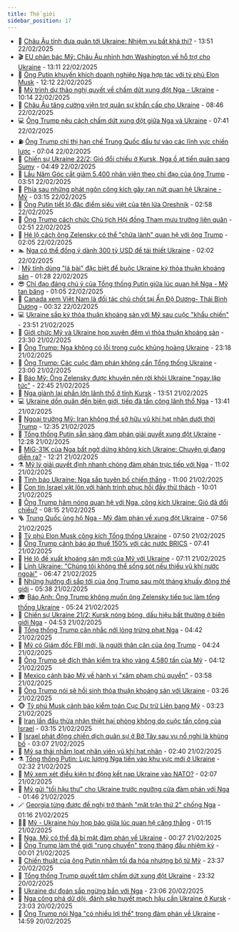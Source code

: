 ```yaml
---
title: Thế giới
sidebar_position: 17
---
```


<!-- dantri-the-gioi:START -->
- 🌋 [Châu Âu tính đưa quân tới Ukraine: Nhiệm vụ bất khả thi?](https://dantri.com.vn/the-gioi/chau-au-tinh-dua-quan-toi-ukraine-nhiem-vu-bat-kha-thi-20250222194134465.htm) - 13:51 22/02/2025
- 🎬 [EU phản bác Mỹ: Châu Âu nhỉnh hơn Washington về hỗ trợ cho Ukraine](https://dantri.com.vn/the-gioi/eu-phan-bac-my-chau-au-nhinh-hon-washington-ve-ho-tro-cho-ukraine-20250222192238494.htm) - 13:11 22/02/2025
- 🧰 [Ông Putin khuyến khích doanh nghiệp Nga hợp tác với tỷ phú Elon Musk](https://dantri.com.vn/the-gioi/ong-putin-khuyen-khich-doanh-nghiep-nga-hop-tac-voi-ty-phu-elon-musk-20250222190148072.htm) - 12:12 22/02/2025
- 🌋 [Mỹ trình dự thảo nghị quyết về chấm dứt xung đột Nga - Ukraine](https://dantri.com.vn/the-gioi/my-trinh-du-thao-nghi-quyet-ve-cham-dut-xung-dot-nga-ukraine-20250222170436243.htm) - 10:14 22/02/2025
- 🗽 [Châu Âu tăng cường viện trợ quân sự khẩn cấp cho Ukraine](https://dantri.com.vn/the-gioi/chau-au-tang-cuong-vien-tro-quan-su-khan-cap-cho-ukraine-20250222152558644.htm) - 08:46 22/02/2025
- 💻 [Ông Trump nêu cách chấm dứt xung đột  giữa Nga và Ukraine](https://dantri.com.vn/the-gioi/ong-trump-neu-cach-cham-dut-xung-dot-giua-nga-va-ukraine-20250222143302786.htm) - 07:41 22/02/2025
- ⛽️ [Ông Trump chỉ thị hạn chế Trung Quốc đầu tư vào các lĩnh vực chiến lược](https://dantri.com.vn/the-gioi/ong-trump-chi-thi-han-che-trung-quoc-dau-tu-vao-cac-linh-vuc-chien-luoc-20250222135428197.htm) - 07:04 22/02/2025
- 🤩 [Chiến sự Ukraine 22/2: Gió đổi chiều ở Kursk, Nga ồ ạt tiến quân sang Sumy](https://dantri.com.vn/the-gioi/chien-su-ukraine-222-gio-doi-chieu-o-kursk-nga-o-at-tien-quan-sang-sumy-20250222114645220.htm) - 04:49 22/02/2025
- 🧐 [Lầu Năm Góc cắt giảm 5.400 nhân viên theo chỉ đạo của ông Trump](https://dantri.com.vn/the-gioi/lau-nam-goc-cat-giam-5400-nhan-vien-theo-chi-dao-cua-ong-trump-20250222104040571.htm) - 03:51 22/02/2025
- 🎊 [Phía sau những phát ngôn công kích gây rạn nứt quan hệ Ukraine - Mỹ](https://dantri.com.vn/the-gioi/phia-sau-nhung-phat-ngon-cong-kich-gay-ran-nut-quan-he-ukraine-my-20250222093519230.htm) - 03:15 22/02/2025
- 📝 [Ông Putin tiết lộ đặc điểm siêu việt của tên lửa Oreshnik](https://dantri.com.vn/the-gioi/ong-putin-tiet-lo-dac-diem-sieu-viet-cua-ten-lua-oreshnik-20250222085709564.htm) - 02:58 22/02/2025
- 🤡 [Ông Trump cách chức Chủ tịch Hội đồng Tham mưu trưởng liên quân](https://dantri.com.vn/the-gioi/ong-trump-cach-chuc-chu-tich-hoi-dong-tham-muu-truong-lien-quan-20250222092503221.htm) - 02:51 22/02/2025
- 🥷 [Hé lộ cách ông Zelensky có thể &quot;chữa lành&quot; quan hệ với ông Trump](https://dantri.com.vn/the-gioi/he-lo-cach-ong-zelensky-co-the-chua-lanh-quan-he-voi-ong-trump-20250222080025514.htm) - 02:05 22/02/2025
- 🏊 [Nga có thể đồng ý dành 300 tỷ USD để tái thiết Ukraine](https://dantri.com.vn/the-gioi/nga-co-the-dong-y-danh-300-ty-usd-de-tai-thiet-ukraine-20250222074713517.htm) - 02:02 22/02/2025
- 🕯 [Mỹ tính dùng &quot;lá bài&quot; đặc biệt để buộc Ukraine ký thỏa thuận khoáng sản](https://dantri.com.vn/the-gioi/my-tinh-dung-la-bai-dac-biet-de-buoc-ukraine-ky-thoa-thuan-khoang-san-20250222074656735.htm) - 01:28 22/02/2025
- 😎 [Chỉ đạo đáng chú ý của Tổng thống Putin giữa lúc quan hệ Nga - Mỹ tan băng](https://dantri.com.vn/the-gioi/chi-dao-dang-chu-y-cua-tong-thong-putin-giua-luc-quan-he-nga-my-tan-bang-20250222074050707.htm) - 01:05 22/02/2025
- 🌈 [Canada xem Việt Nam là đối tác chủ chốt tại Ấn Độ Dương- Thái Bình Dương](https://dantri.com.vn/the-gioi/canada-xem-viet-nam-la-doi-tac-chu-chot-tai-an-do-duong-thai-binh-duong-20250221182729989.htm) - 00:32 22/02/2025
- 💻 [Ukraine sắp ký thỏa thuận khoáng sản với Mỹ sau cuộc &quot;khẩu chiến&quot;](https://dantri.com.vn/the-gioi/ukraine-sap-ky-thoa-thuan-khoang-san-voi-my-sau-cuoc-khau-chien-20250222063755966.htm) - 23:51 21/02/2025
- 🤖 [Giới chức Mỹ và Ukraine họp xuyên đêm vì thỏa thuận khoáng sản](https://dantri.com.vn/the-gioi/gioi-chuc-my-va-ukraine-hop-xuyen-dem-vi-thoa-thuan-khoang-san-20250222062038495.htm) - 23:30 21/02/2025
- 🦏 [Ông Trump: Nga không có lỗi trong cuộc khủng hoảng Ukraine](https://dantri.com.vn/the-gioi/ong-trump-nga-khong-co-loi-trong-cuoc-khung-hoang-ukraine-20250222060658518.htm) - 23:18 21/02/2025
- 🌁 [Ông Trump: Các cuộc đàm phán không cần Tổng thống Ukraine](https://dantri.com.vn/the-gioi/ong-trump-cac-cuoc-dam-phan-khong-can-tong-thong-ukraine-20250222054902679.htm) - 23:00 21/02/2025
- 🐘 [Báo Mỹ: Ông Zelensky được khuyên nên rời khỏi Ukraine &quot;ngay lập tức&quot;](https://dantri.com.vn/the-gioi/bao-my-ong-zelensky-duoc-khuyen-nen-roi-khoi-ukraine-ngay-lap-tuc-20250221234834874.htm) - 22:45 21/02/2025
- 🥷 [Nga giành lại phần lớn lãnh thổ ở tỉnh Kursk](https://dantri.com.vn/the-gioi/nga-gianh-lai-phan-lon-lanh-tho-o-tinh-kursk-20250220144158758.htm) - 13:51 21/02/2025
- 💻 [Ukraine dồn quân đến biên giới, tiếp đà tấn công lãnh thổ Nga](https://dantri.com.vn/the-gioi/ukraine-don-quan-den-bien-gioi-tiep-da-tan-cong-lanh-tho-nga-20250221193442559.htm) - 13:41 21/02/2025
- 🎡 [Ngoại trưởng Mỹ: Iran không thể sở hữu vũ khí hạt nhân dưới thời Trump](https://dantri.com.vn/the-gioi/ngoai-truong-my-iran-khong-the-so-huu-vu-khi-hat-nhan-duoi-thoi-trump-20250221190920093.htm) - 12:35 21/02/2025
- 🧰 [Tổng thống Putin sẵn sàng đàm phán giải quyết xung đột Ukraine](https://dantri.com.vn/the-gioi/tong-thong-putin-san-sang-dam-phan-giai-quyet-xung-dot-ukraine-20250221183347943.htm) - 12:28 21/02/2025
- 🥸 [MiG-31K của Nga bất ngờ dừng không kích Ukraine: Chuyện gì đang diễn ra?](https://dantri.com.vn/the-gioi/mig-31k-cua-nga-bat-ngo-dung-khong-kich-ukraine-chuyen-gi-dang-dien-ra-20250221153745720.htm) - 12:21 21/02/2025
- ⚗️ [Mỹ lý giải quyết định nhanh chóng đàm phán trực tiếp với Nga](https://dantri.com.vn/the-gioi/my-ly-giai-quyet-dinh-nhanh-chong-dam-phan-truc-tiep-voi-nga-20250221172949702.htm) - 11:02 21/02/2025
- 🌮 [Tình báo Ukraine: Nga sắp tuyên bố chiến thắng](https://dantri.com.vn/the-gioi/tinh-bao-ukraine-nga-sap-tuyen-bo-chien-thang-20250221172843635.htm) - 11:00 21/02/2025
- 🎃 [Con tin Israel vật lộn với hành trình phục hồi đầy thử thách](https://dantri.com.vn/the-gioi/con-tin-israel-vat-lon-voi-hanh-trinh-phuc-hoi-day-thu-thach-20250221165811860.htm) - 10:01 21/02/2025
- 💫 [Ông Trump hâm nóng quan hệ với Nga, công kích Ukraine: Gió đã đổi chiều?](https://dantri.com.vn/the-gioi/ong-trump-ham-nong-quan-he-voi-nga-cong-kich-ukraine-gio-da-doi-chieu-20250221144028664.htm) - 08:15 21/02/2025
- 🪜 [Trung Quốc ủng hộ Nga - Mỹ đàm phán về xung đột Ukraine](https://dantri.com.vn/the-gioi/trung-quoc-ung-ho-nga-my-dam-phan-ve-xung-dot-ukraine-20250221145147322.htm) - 07:56 21/02/2025
- 🌋 [Tỷ phú Elon Musk công kích Tổng thống Ukraine](https://dantri.com.vn/the-gioi/ty-phu-elon-musk-cong-kich-tong-thong-ukraine-20250221144144998.htm) - 07:50 21/02/2025
- 🦏 [Ông Trump cảnh báo áp thuế 150% với các nước BRICS](https://dantri.com.vn/the-gioi/ong-trump-canh-bao-ap-thue-150-voi-cac-nuoc-brics-20250221141022895.htm) - 07:41 21/02/2025
- 👀 [Hé lộ đề xuất khoáng sản mới của Mỹ với Ukraine](https://dantri.com.vn/the-gioi/he-lo-de-xuat-khoang-san-moi-cua-my-voi-ukraine-20250221140408104.htm) - 07:11 21/02/2025
- 🧰 [Lính Ukraine: &quot;Chúng tôi không thể sống sót nếu thiếu vũ khí nước ngoài&quot;](https://dantri.com.vn/the-gioi/linh-ukraine-chung-toi-khong-the-song-sot-neu-thieu-vu-khi-nuoc-ngoai-20250221124233454.htm) - 06:47 21/02/2025
- 🚀 [Những hướng đi sắp tới của ông Trump sau một tháng khuấy động thế giới](https://dantri.com.vn/the-gioi/nhung-huong-di-sap-toi-cua-ong-trump-sau-mot-thang-khuay-dong-the-gioi-20250220162654475.htm) - 05:38 21/02/2025
- 🎓 [Báo Anh: Ông Trump không muốn ông Zelensky tiếp tục làm tổng thống Ukraine](https://dantri.com.vn/the-gioi/bao-anh-ong-trump-khong-muon-ong-zelensky-tiep-tuc-lam-tong-thong-ukraine-20250221112214584.htm) - 05:24 21/02/2025
- 🥸 [Chiến sự Ukraine 21/2: Kursk nóng bỏng, dấu hiệu bất thường ở biên giới Nga](https://dantri.com.vn/the-gioi/chien-su-ukraine-212-kursk-nong-bong-dau-hieu-bat-thuong-o-bien-gioi-nga-20250221112434554.htm) - 04:53 21/02/2025
- 🦅 [Tổng thống Trump cân nhắc nới lỏng trừng phạt Nga](https://dantri.com.vn/the-gioi/tong-thong-trump-can-nhac-noi-long-trung-phat-nga-20250221111928469.htm) - 04:42 21/02/2025
- 🤭 [Mỹ có Giám đốc FBI mới, là người thân cận của ông Trump](https://dantri.com.vn/the-gioi/my-co-giam-doc-fbi-moi-la-nguoi-than-can-cua-ong-trump-20250221104540064.htm) - 04:24 21/02/2025
- 🤖 [Ông Trump sẽ đích thân kiểm tra kho vàng 4.580 tấn của Mỹ](https://dantri.com.vn/the-gioi/ong-trump-se-dich-than-kiem-tra-kho-vang-4580-tan-cua-my-20250221100952290.htm) - 04:12 21/02/2025
- 🐲 [Mexico cảnh báo Mỹ về hành vi &quot;xâm phạm chủ quyền&quot;](https://dantri.com.vn/the-gioi/mexico-canh-bao-my-ve-hanh-vi-xam-pham-chu-quyen-20250221102215453.htm) - 03:58 21/02/2025
- 🫣 [Ông Trump nói sẽ hồi sinh thỏa thuận khoáng sản với Ukraine](https://dantri.com.vn/the-gioi/ong-trump-noi-se-hoi-sinh-thoa-thuan-khoang-san-voi-ukraine-20250221084707945.htm) - 03:26 21/02/2025
- 🐵 [Tỷ phú Musk cảnh báo kiểm toán Cục Dự trữ Liên bang Mỹ](https://dantri.com.vn/the-gioi/ty-phu-musk-canh-bao-kiem-toan-cuc-du-tru-lien-bang-my-20250221093457070.htm) - 03:23 21/02/2025
- 🫶 [Iran lần đầu thừa nhận thiệt hại phòng không do cuộc tấn công của Israel](https://dantri.com.vn/the-gioi/iran-lan-dau-thua-nhan-thiet-hai-phong-khong-do-cuoc-tan-cong-cua-israel-20250221095425654.htm) - 03:15 21/02/2025
- 💃 [Israel phát động chiến dịch quân sự ở Bờ Tây sau vụ nổ nghi là khủng bố](https://dantri.com.vn/the-gioi/israel-phat-dong-chien-dich-quan-su-o-bo-tay-sau-vu-no-nghi-la-khung-bo-20250221095546021.htm) - 03:07 21/02/2025
- 💫 [Mỹ sa thải nhầm loạt nhân viên vũ khí hạt nhân](https://dantri.com.vn/the-gioi/my-sa-thai-nham-loat-nhan-vien-vu-khi-hat-nhan-20250218104411769.htm) - 02:40 21/02/2025
- ⚗️ [Tổng thống Putin: Lực lượng Nga tiến vào khu vực mới ở Ukraine](https://dantri.com.vn/the-gioi/tong-thong-putin-luc-luong-nga-tien-vao-khu-vuc-moi-o-ukraine-20250220101217406.htm) - 02:32 21/02/2025
- 🥷 [Mỹ xem xét điều kiện tự động kết nạp Ukraine vào NATO?](https://dantri.com.vn/the-gioi/my-xem-xet-dieu-kien-tu-dong-ket-nap-ukraine-vao-nato-20250221015140716.htm) - 02:07 21/02/2025
- 🥸 [Mỹ gửi &quot;tối hậu thư&quot; cho Ukraine trước ngưỡng cửa đàm phán với Nga](https://dantri.com.vn/the-gioi/my-gui-toi-hau-thu-cho-ukraine-truoc-nguong-cua-dam-phan-voi-nga-20250221074450033.htm) - 01:46 21/02/2025
- 🪄 [Georgia từng được đề nghị trở thành &quot;mặt trận thứ 2&quot; chống Nga](https://dantri.com.vn/the-gioi/georgia-tung-duoc-de-nghi-tro-thanh-mat-tran-thu-2-chong-nga-20250221080924040.htm) - 01:16 21/02/2025
- 🧑‍💻 [Mỹ - Ukraine hủy họp báo giữa lúc quan hệ căng thẳng](https://dantri.com.vn/the-gioi/my-ukraine-huy-hop-bao-giua-luc-quan-he-cang-thang-20250221072539298.htm) - 01:15 21/02/2025
- 🤭 [Nga, Mỹ có thể đã bí mật đàm phán về Ukraine](https://dantri.com.vn/the-gioi/nga-my-co-the-da-bi-mat-dam-phan-ve-ukraine-20250221065647111.htm) - 00:27 21/02/2025
- 🗽 [Ông Trump làm thế giới &quot;rung chuyển&quot; trong tháng đầu nhiệm kỳ](https://dantri.com.vn/the-gioi/ong-trump-lam-the-gioi-rung-chuyen-trong-thang-dau-nhiem-ky-20250219205124325.htm) - 00:01 21/02/2025
- 🤖 [Chiến thuật của ông Putin nhằm tối đa hóa nhượng bộ từ Mỹ](https://dantri.com.vn/the-gioi/chien-thuat-cua-ong-putin-nham-toi-da-hoa-nhuong-bo-tu-my-20250221060651629.htm) - 23:37 20/02/2025
- 🌈 [Tổng thống Trump quyết tâm chấm dứt xung đột Ukraine](https://dantri.com.vn/the-gioi/tong-thong-trump-quyet-tam-cham-dut-xung-dot-ukraine-20250221062356171.htm) - 23:32 20/02/2025
- 🤩 [Ukraine dự đoán sắp ngừng bắn với Nga](https://dantri.com.vn/the-gioi/ukraine-du-doan-sap-ngung-ban-voi-nga-20250221054133586.htm) - 23:06 20/02/2025
- 🤗 [Nga công phá dữ dội, đánh sập huyết mạch hậu cần Ukraine ở Kursk](https://dantri.com.vn/the-gioi/nga-cong-pha-du-doi-danh-sap-huyet-mach-hau-can-ukraine-o-kursk-20250221060043992.htm) - 23:03 20/02/2025
- 🙉 [Ông Trump nói Nga &quot;có nhiều lợi thế&quot; trong đàm phán về Ukraine](https://dantri.com.vn/the-gioi/ong-trump-noi-nga-co-nhieu-loi-the-trong-dam-phan-ve-ukraine-20250220151936018.htm) - 14:59 20/02/2025<!-- dantri-the-gioi:END -->
